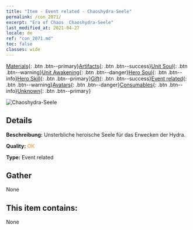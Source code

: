 ```yaml
---
title: "Item - Event related - Chaoshydra-Seele"
permalink: /con_2071/
excerpt: "Era of Chaos  Chaoshydra-Seele"
last_modified_at: 2021-04-27
locale: de
ref: "con_2071.md"
toc: false
classes: wide
---
```

 [Materials](/ItemsDE/){: .btn .btn--primary}[Artifacts](/ItemsDE/Artifacts/){: .btn .btn--success}[Unit Soul](/ItemsDE/UnitSoul/){: .btn .btn--warning}[Unit Awakening](/ItemsDE/UnitAwakening/){: .btn .btn--danger}[Hero Soul](/ItemsDE/HeroSoul/){: .btn .btn--info}[Hero Skill](/ItemsDE/HeroSkill/){: .btn .btn--primary}[Gift](/ItemsDE/Gift/){: .btn .btn--success}[Event related](/ItemsDE/Events/){: .btn .btn--warning}[Avatars](/ItemsDE/Avatars/){: .btn .btn--danger}[Consumables](/ItemsDE/Consumables/){: .btn .btn--info}[Unknown](/ItemsDE/Unknown/){: .btn .btn--primary}

 ![Chaoshydra-Seele](/images/t/juexing_807.jpg)

## Details
 **Beschreibung:** Unsterbliche heroische Seele für das Erwecken der Hydra.

 **Quality:** <span style="color: #FF8C00">OK</span>

 **Type:** Event related

## Gather

  None

## This item contains:

  None

